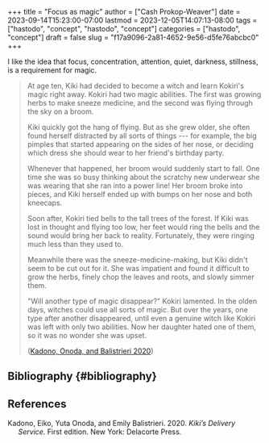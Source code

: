 +++
title = "Focus as magic"
author = ["Cash Prokop-Weaver"]
date = 2023-09-14T15:23:00-07:00
lastmod = 2023-12-05T14:07:13-08:00
tags = ["hastodo", "concept", "hastodo", "concept"]
categories = ["hastodo", "concept"]
draft = false
slug = "f17a9096-2a81-4652-9e56-d5fe76abcbc0"
+++

I like the idea that focus, concentration, attention, quiet, darkness, stillness, is a requirement for magic.

> At age ten, Kiki had decided to become a witch and learn Kokiri's magic right away. Kokiri had two magic abilities. The first was growing herbs to make sneeze medicine, and the second was flying through the sky on a broom.
>
> Kiki quickly got the hang of flying. But as she grew older, she often found herself distracted by all sorts of things --- for example, the big pimples that started appearing on the sides of her nose, or deciding which dress she should wear to her friend's birthday party.
>
> Whenever that happened, her broom would suddenly start to fall. One time she was so busy thinking about the scratchy new underwear she was wearing that she ran into a power line! Her broom broke into pieces, and Kiki herself ended up with bumps on her nose and both kneecaps.
>
> Soon after, Kokiri tied bells to the tall trees of the forest. If Kiki was lost in thought and flying too low, her feet would ring the bells and the sound would bring her back to reality. Fortunately, they were ringing much less than they used to.
>
> Meanwhile there was the sneeze-medicine-making, but Kiki didn't seem to be cut out for it. She was impatient and found it difficult to grow the herbs, finely chop the leaves and roots, and slowly simmer them.
>
> "Will another type of magic disappear?" Kokiri lamented. In the olden days, witches could use all sorts of magic. But over the years, one type after another disappeared, until even a genuine witch like Kokiri was left with only two abilities. Now her daughter hated one of them, so it was no wonder she was upset.
>
> (<a href="#citeproc_bib_item_1">Kadono, Onoda, and Balistrieri 2020</a>)


## Bibliography {#bibliography}

## References

<style>.csl-entry{text-indent: -1.5em; margin-left: 1.5em;}</style><div class="csl-bib-body">
  <div class="csl-entry"><a id="citeproc_bib_item_1"></a>Kadono, Eiko, Yuta Onoda, and Emily Balistrieri. 2020. <i>Kiki’s Delivery Service</i>. First edition. New York: Delacorte Press.</div>
</div>
